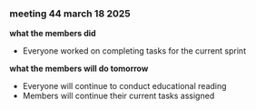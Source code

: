 ### meeting 44 march 18 2025
**what the members did**
- Everyone worked on completing tasks for the current sprint

**what the members will do tomorrow**
- Everyone will continue to conduct educational reading
- Members will continue their current tasks assigned